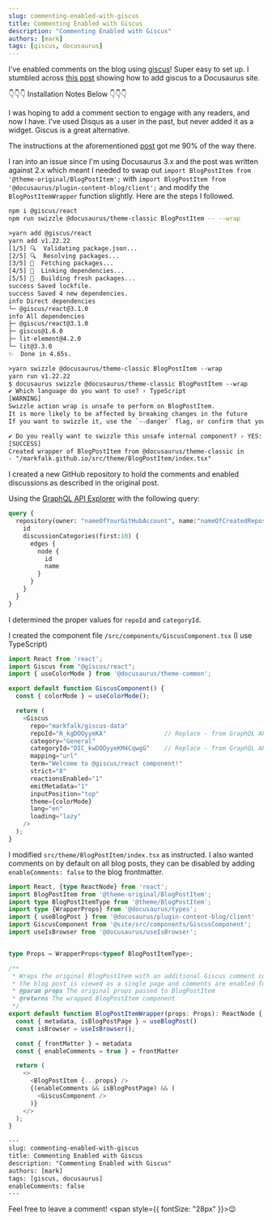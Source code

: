 ```yaml
---
slug: commenting-enabled-with-giscus
title: Commenting Enabled with Giscus
description: "Commenting Enabled with Giscus"
authors: [mark]
tags: [giscus, docusaurus]
---
```


I've enabled comments on the blog using [giscus](https://giscus.app)! Super easy to set up. I stumbled across
[this post](https://dev.to/m19v/how-to-add-giscus-comments-to-docusaurus-439h) showing how to add giscus to
a Docusaurus site.

👇👇👇 Installation Notes Below 👇👇👇
<!-- truncate -->

I was hoping to add a comment section to engage with any readers, and now I have.  I've used
Disqus as a user in the past, but never added it as a widget. Giscus is a great alternative.

The instructions at the aforementioned [post](https://dev.to/m19v/how-to-add-giscus-comments-to-docusaurus-439h) got me 90% of the way there.

I ran into an issue since I'm using Docusaurus 3.x and the post was written against 2.x which meant I needed to swap
out `import BlogPostItem from '@theme-original/BlogPostItem';` with `import BlogPostItem from '@docusaurus/plugin-content-blog/client';`
and modify the `BlogPostItemWrapper` function slightly.  Here are the steps I followed.

```bash npm2yarn
npm i @giscus/react
npm run swizzle @docusaurus/theme-classic BlogPostItem -- --wrap
```

```txt title="Example Run"
>yarn add @giscus/react
yarn add v1.22.22
[1/5] 🔍  Validating package.json...
[2/5] 🔍  Resolving packages...
[3/5] 🚚  Fetching packages...
[4/5] 🔗  Linking dependencies...
[5/5] 🔨  Building fresh packages...
success Saved lockfile.
success Saved 4 new dependencies.
info Direct dependencies
└─ @giscus/react@3.1.0
info All dependencies
├─ @giscus/react@3.1.0
├─ giscus@1.6.0
├─ lit-element@4.2.0
└─ lit@3.3.0
✨  Done in 4.65s.

>yarn swizzle @docusaurus/theme-classic BlogPostItem --wrap
yarn run v1.22.22
$ docusaurus swizzle @docusaurus/theme-classic BlogPostItem --wrap
✔ Which language do you want to use? › TypeScript
[WARNING]
Swizzle action wrap is unsafe to perform on BlogPostItem.
It is more likely to be affected by breaking changes in the future
If you want to swizzle it, use the `--danger` flag, or confirm that you understand the risks.

✔ Do you really want to swizzle this unsafe internal component? › YES: I know what I am doing!
[SUCCESS]
Created wrapper of BlogPostItem from @docusaurus/theme-classic in
- "/markfalk.github.io/src/theme/BlogPostItem/index.tsx"
```

I created a new GitHub repository to hold the comments and enabled discussions as described in the original post.

Using the [GraphQL API Explorer](https://docs.github.com/en/graphql/overview/explorer) with the following query:

```graphql
query { 
  repository(owner: "nameOfYourGitHubAccount", name:"nameOfCreatedRepository"){
    id
    discussionCategories(first:10) {
      edges {
        node {
          id
          name
        }
      }
    }
  }
}
```

I determined the proper values for `repoId` and `categoryId`.

I created the component file `/src/components/GiscusComponent.tsx` (I use TypeScript)

```typescript title=src/components/GiscusComponent.tsx
import React from 'react';
import Giscus from "@giscus/react";
import { useColorMode } from '@docusaurus/theme-common';

export default function GiscusComponent() {
  const { colorMode } = useColorMode();

  return (
    <Giscus    
      repo="markfalk/giscus-data"
      repoId="R_kgDOOyyeKA"                // Replace - from GraphQL API Explorer
      category="General"
      categoryId="DIC_kwDOOyyeKM4CqwgG"    // Replace - from GraphQL API Explorer / E.g. id of "General"
      mapping="url"
      term="Welcome to @giscus/react component!"
      strict="0"
      reactionsEnabled="1"
      emitMetadata="1"
      inputPosition="top"
      theme={colorMode}
      lang="en"
      loading="lazy"
    />
  );
}
```

I modified `src/theme/BlogPostItem/index.tsx` as instructed. I also wanted comments on by default on all blog posts, they can be disabled by adding `enableComments: false` to the blog frontmatter.

```typescript title="src/theme/BlogPostItem/index.tsx"
import React, {type ReactNode} from 'react';
import BlogPostItem from '@theme-original/BlogPostItem';
import type BlogPostItemType from '@theme/BlogPostItem';
import type {WrapperProps} from '@docusaurus/types';
import { useBlogPost } from '@docusaurus/plugin-content-blog/client'
import GiscusComponent from '@site/src/components/GiscusComponent';
import useIsBrowser from '@docusaurus/useIsBrowser';


type Props = WrapperProps<typeof BlogPostItemType>;

/**
 * Wraps the original BlogPostItem with an additional Giscus comment component when
 * the blog post is viewed as a single page and comments are enabled for the post.
 * @param props The original props passed to BlogPostItem
 * @returns The wrapped BlogPostItem component
 */
export default function BlogPostItemWrapper(props: Props): ReactNode {
  const { metadata, isBlogPostPage } = useBlogPost()
  const isBrowser = useIsBrowser();

  const { frontMatter } = metadata
  const { enableComments = true } = frontMatter

  return (
    <>
      <BlogPostItem {...props} />
      {(enableComments && isBlogPostPage) && (
        <GiscusComponent />
      )}
    </>
  );
}
```

```txt title="FrontMatter Example"
---
slug: commenting-enabled-with-giscus
title: Commenting Enabled with Giscus
description: "Commenting Enabled with Giscus"
authors: [mark]
tags: [giscus, docusaurus]
enableComments: false
---
```

Feel free to leave a comment! <span style={{ fontSize: "28px" }}>😉</span>
